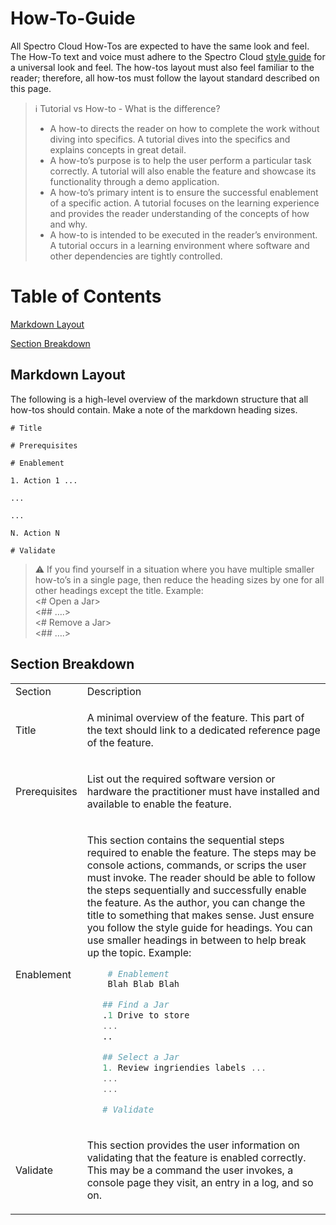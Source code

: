 # How-To-Guide

All Spectro Cloud How-Tos are expected to have the same look and feel. The How-To text and voice must adhere to the
Spectro Cloud [style guide](https://github.com/rahulhazra97/Documentation-Guide/wiki/Spectro-Cloud-Style-Guide) for a
universal look and feel. The how-tos layout must also feel familiar to the reader; therefore, all how-tos must follow
the layout standard described on this page.

> ℹ️ Tutorial vs How-to - What is the difference? <br />
>
> - A how-to directs the reader on how to complete the work without diving into specifics. A tutorial dives into the
>   specifics and explains concepts in great detail.
> - A how-to’s purpose is to help the user perform a particular task correctly. A tutorial will also enable the feature
>   and showcase its functionality through a demo application.
> - A how-to’s primary intent is to ensure the successful enablement of a specific action. A tutorial focuses on the
>   learning experience and provides the reader understanding of the concepts of how and why.
> - A how-to is intended to be executed in the reader’s environment. A tutorial occurs in a learning environment where
>   software and other dependencies are tightly controlled.

# Table of Contents

[Markdown Layout](#markdown-layout)

[Section Breakdown](#section-breakdown)

## Markdown Layout

The following is a high-level overview of the markdown structure that all how-tos should contain. Make a note of the
markdown heading sizes.

```
# Title

# Prerequisites

# Enablement

1. Action 1 ...

...

...

N. Action N

# Validate
```

> :warning: If you find yourself in a situation where you have multiple smaller how-to’s in a single page, then reduce
> the heading sizes by one for all other headings except the title. Example: <br /> <# Open a Jar> <br /> <## ….> <br />
> <# Remove a Jar> <br /> <## ….> <br />

## Section Breakdown

<table>
<tr>
<td> Section </td> <td> Description </td>
</tr>
<tr> <!-- Title row -->
<td> Title </td>
<td>

A minimal overview of the feature. This part of the text should link to a dedicated reference page of the feature.

</td>
</tr> <!-- End Title row -->
<tr> <!-- Prerequisites -->
<td> Prerequisites </td>
<td>

List out the required software version or hardware the practitioner must have installed and available to enable the
feature.

</td>
</tr> <!-- End Prerequisites row -->
<tr> <!-- Enablement row -->
<td> Enablement </td>
<td>

This section contains the sequential steps required to enable the feature. The steps may be console actions, commands,
or scrips the user must invoke. The reader should be able to follow the steps sequentially and successfully enable the
feature. As the author, you can change the title to something that makes sense. Just ensure you follow the style guide
for headings. You can use smaller headings in between to help break up the topic. Example: <br />

```terraform
    # Enablement
    Blah Blab Blah

   ## Find a Jar
   .1 Drive to store
   ...
   ..

   ## Select a Jar
   1. Review ingriendies labels ...
   ...
   ...

   # Validate
```

</td>
</tr> <!-- End Enablement row -->
<tr> <!-- Validate row -->
<td> Validate </td>
<td>

This section provides the user information on validating that the feature is enabled correctly. This may be a command
the user invokes, a console page they visit, an entry in a log, and so on.

</td>
</tr> <!-- End Validate row -->
</table>
